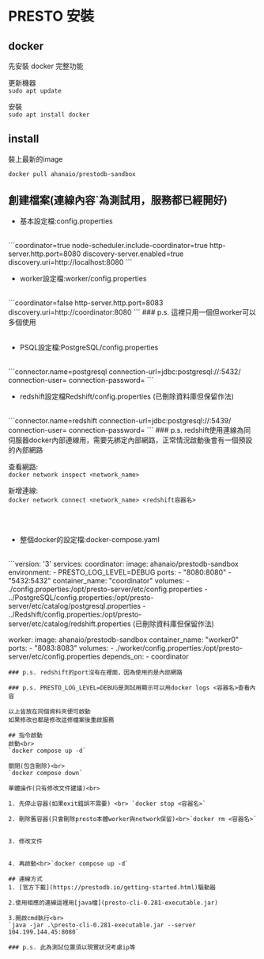 # PRESTO 安裝
## docker
先安裝 docker 完整功能<br>

 更新機器<br>
`sudo apt update`
<br>

安裝
<br>
`sudo apt install docker`


## install
裝上最新的image<br>

`docker pull ahanaio/prestodb-sandbox`
<br>

## 創建檔案(連線內容`為測試用，服務都已經開好)
* 基本設定檔:config.properties
<br>
```coordinator=true
node-scheduler.include-coordinator=true
http-server.http.port=8080
discovery-server.enabled=true
discovery.uri=http://localhost:8080
```

* worker設定檔:worker/config.properties
<br>
```coordinator=false
http-server.http.port=8083
discovery.uri=http://coordinator:8080
```
### p.s. 這裡只用一個但worker可以多個使用
<br><br>

* PSQL設定檔:PostgreSQL/config.properties
<br>
```connector.name=postgresql
connection-url=jdbc:postgresql://<yourIP>:5432/<your_db>
connection-user=<user>
connection-password=<password>
```

* redshift設定檔Redshift/config.properties (已刪除資料庫但保留作法)
<br>
```connector.name=redshift
connection-url=jdbc:postgresql://<yourIP>:5439/<your_db>
connection-user=<user>
connection-password=<password>
```
### p.s. redshift使用連線為同伺服器docker內部連線用，需要先綁定內部網路，正常情況啟動後會有一個預設的內部網路

查看網路:<br>
`docker network inspect <network_name>`

新增連線:<br>
`docker network connect <network_name> <redshift容器名>`

<br><br>

* 整個docker的設定檔:docker-compose.yaml
<br>
```version: '3'
services:
  coordinator:
    image: ahanaio/prestodb-sandbox
    environment:
      - PRESTO_LOG_LEVEL=DEBUG
    ports:
      - "8080:8080"
      - "5432:5432"
    container_name: "coordinator"
    volumes:
      - ./config.properties:/opt/presto-server/etc/config.properties
      - ../PostgreSQL/config.properties:/opt/presto-server/etc/catalog/postgresql.properties
      - ../Redshift/config.properties:/opt/presto-server/etc/catalog/redshift.properties (已刪除資料庫但保留作法)
    
  worker:
    image: ahanaio/prestodb-sandbox
    container_name: "worker0"
    ports:
      - "8083:8083"
    volumes:
      - ./worker/config.properties:/opt/presto-server/etc/config.properties
    depends_on:
      - coordinator
```
### p.s. redshift的port沒有在裡面，因為使用的是內部網路

### p.s. PRESTO_LOG_LEVEL=DEBUG是測試用顯示可以用docker logs <容器名>查看內容

以上皆放在同個資料夾便可啟動
如果修改也都是修改這修檔案後重啟服務

## 指令啟動
啟動<br>
`docker compose up -d`

關閉(包含刪除)<br>
`docker compose down`

單體操作(只有修改文件建議)<br>

1. 先停止容器(如果exit錯誤不需要) <br> `docker stop <容器名>`

2. 刪除舊容器(只會刪除presto本體worker與network保留)<br>`docker rm <容器名>`


3. 修改文件


4. 再啟動<br>`docker compose up -d`

## 連線方式
1. [官方下載](https://prestodb.io/getting-started.html)驅動器

2.使用相應的連線這裡用[java檔](presto-cli-0.281-executable.jar)

3.開啟cmd執行<br>
`java -jar .\presto-cli-0.281-executable.jar --server 104.199.144.45:8080`

### p.s. 此為測試位置須以現實狀況考慮ip等